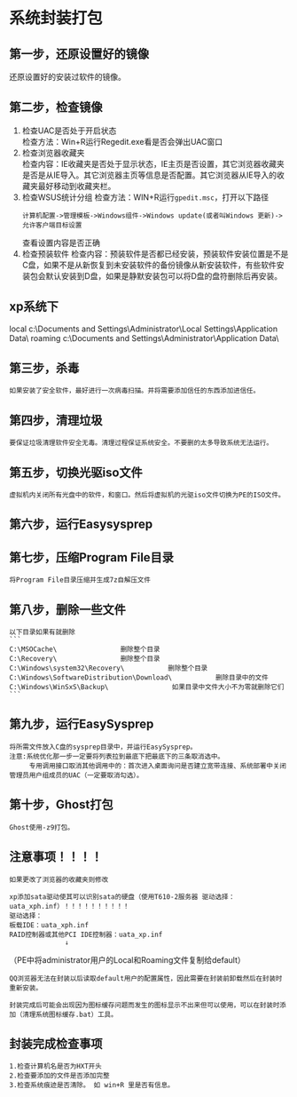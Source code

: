 # 系统封装打包
## 第一步，还原设置好的镜像
还原设置好的安装过软件的镜像。
## 第二步，检查镜像
1. 检查UAC是否处于开启状态  
    检查方法：Win+R运行Regedit.exe看是否会弹出UAC窗口
2. 检查浏览器收藏夹  
    检查内容：IE收藏夹是否处于显示状态，IE主页是否设置，其它浏览器收藏夹是否是从IE导入。其它浏览器主页等信息是否配置。其它浏览器从IE导入的收藏夹最好移动到收藏夹栏。
3. 检查WSUS统计分组
    检查方法：WIN+R运行`gpedit.msc`，打开以下路径
    ```
    计算机配置->管理模板->Windows组件->Windows update(或者叫Windows 更新)->允许客户端目标设置
    ```
    查看设置内容是否正确
4. 检查预装软件
    检查内容：预装软件是否都已经安装，预装软件安装位置是不是C盘，如果不是从新恢复到未安装软件的备份镜像从新安装软件，有些软件安装包会默认安装到D盘，如果是静默安装包可以将D盘的盘符删除后再安装。
## xp系统下
local
c:\\Documents and Settings\\Administrator\\Local Settings\\Application Data\\
roaming
c:\\Documents and Settings\\Administrator\\Application Data\\


## 第三步，杀毒
    如果安装了安全软件，最好进行一次病毒扫描。并将需要添加信任的东西添加进信任。
## 第四步，清理垃圾
    要保证垃圾清理软件安全无毒。清理过程保证系统安全。不要删的太多导致系统无法运行。
## 第五步，切换光驱iso文件
    虚拟机内关闭所有光盘中的软件，和窗口。然后将虚拟机的光驱iso文件切换为PE的ISO文件。
## 第六步，运行Easysysprep

## 第七步，压缩Program File目录
    将Program File目录压缩并生成7z自解压文件
## 第八步，删除一些文件
    以下目录如果有就删除
    ```
    C:\MSOCache\                删除整个目录
    C:\Recovery\                删除整个目录
    C:\Windows\system32\Recovery\           删除整个目录
    C:\Windows\SoftwareDistribution\Download\           删除目录中的文件
    C:\Windows\WinSxS\Backup\                如果目录中文件大小不为零就删除它们
    ```
## 第九步，运行EasySysprep
    将所需文件放入C盘的sysprep目录中，并运行EasySysprep。
    注意:系统优化那一步一定要将列表拉到最底下把最底下的三条取消选中。
         专用调用接口取消其他调用中的：首次进入桌面询问是否建立宽带连接、系统部署中关闭管理员用户组成员的UAC（一定要取消勾选）。
         
## 第十步，Ghost打包
    Ghost使用-z9打包。


##  注意事项！！！！
    如果更改了浏览器的收藏夹则修改

    xp添加sata驱动使其可以识别sata的硬盘（使用T610-2服务器 驱动选择：uata_xph.inf）！！！！！！！！！！
    驱动选择：
    板载IDE：uata_xph.inf
    RAID控制器或其他PCI IDE控制器：uata_xp.inf
                  ↓
   （PE中将administrator用户的Local和Roaming文件复制给default）
   
    QQ浏览器无法在封装以后读取default用户的配置属性，因此需要在封装前卸载然后在封装时重新安装。

    封装完成后可能会出现因为图标缓存问题而发生的图标显示不出来但可以使用，可以在封装时添加（清理系统图标缓存.bat）工具。

##  封装完成检查事项
    1.检查计算机名是否为HXT开头
    2.检查要添加的文件是否添加完整
    3.检查系统痕迹是否清除。 如 win+R 里是否有信息。
